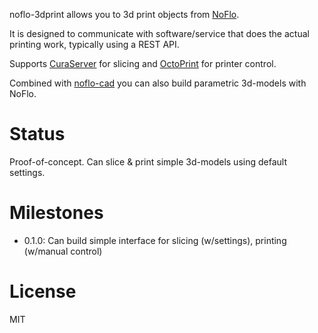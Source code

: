 noflo-3dprint allows you to 3d print objects from [NoFlo](http://noflojs.org).

It is designed to communicate with software/service that does the actual printing work,
typically using a REST API.

Supports [CuraServer](http://github.com/jonnor/CuraServer) for slicing
and [OctoPrint](https://github.com/foosel/OctoPrint) for printer control.

Combined with [noflo-cad](http://github.com/jonnor/noflo-cad) you can also
build parametric 3d-models with NoFlo.

Status
=======
Proof-of-concept. Can slice & print simple 3d-models using default settings.

Milestones
==========
* 0.1.0: Can build simple interface for slicing (w/settings), printing (w/manual control)

License
========
MIT
